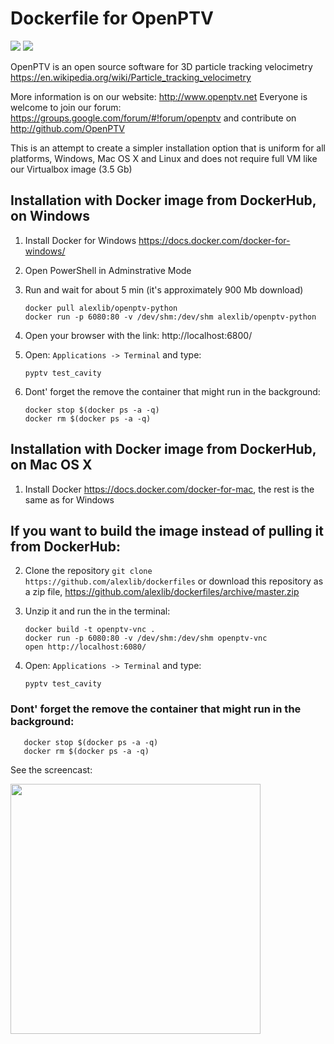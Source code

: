 # Dockerfile for OpenPTV

[![](https://images.microbadger.com/badges/image/alexlib/openptv-python.svg)](https://microbadger.com/images/alexlib/openptv-python "Get your own image badge on microbadger.com")
[![](https://images.microbadger.com/badges/version/alexlib/openptv-python.svg)](https://microbadger.com/images/alexlib/openptv-python "Get your own version badge on microbadger.com")

OpenPTV is an open source software for 3D particle tracking velocimetry https://en.wikipedia.org/wiki/Particle_tracking_velocimetry

More information is on our website:  http://www.openptv.net Everyone is welcome to join our forum: https://groups.google.com/forum/#!forum/openptv and contribute on http://github.com/OpenPTV

This is an attempt to create a simpler installation option that is uniform for all platforms, Windows, Mac OS X and Linux and does
not require full VM like our Virtualbox image (3.5 Gb)


## Installation with Docker image from DockerHub, on Windows
1. Install Docker for Windows https://docs.docker.com/docker-for-windows/
2. Open PowerShell in Adminstrative Mode
3. Run and wait for about 5 min (it's approximately 900 Mb download)  

       docker pull alexlib/openptv-python
       docker run -p 6080:80 -v /dev/shm:/dev/shm alexlib/openptv-python
       
4. Open your browser with the link: http://localhost:6800/
5. Open: `Applications -> Terminal` and type:

       pyptv test_cavity

6. Dont' forget the remove the container that might run in the background:  

       docker stop $(docker ps -a -q)
       docker rm $(docker ps -a -q) 

## Installation with Docker image from DockerHub, on Mac OS X
1. Install Docker https://docs.docker.com/docker-for-mac, the rest is the same as for Windows

## If you want to build the image instead of pulling it from DockerHub:
2. Clone the repository `git clone https://github.com/alexlib/dockerfiles` or download this repository as a zip file, https://github.com/alexlib/dockerfiles/archive/master.zip
3. Unzip it and run the in the terminal:  

       docker build -t openptv-vnc .
       docker run -p 6080:80 -v /dev/shm:/dev/shm openptv-vnc
       open http://localhost:6080/

4. Open: `Applications -> Terminal` and type: 
             
       pyptv test_cavity

### Dont' forget the remove the container that might run in the background: 

       docker stop $(docker ps -a -q)
       docker rm $(docker ps -a -q)

See the screencast:

<img src="https://github.com/alexlib/gifs/blob/master/screencast_dockerfile.gif" width="400" />


